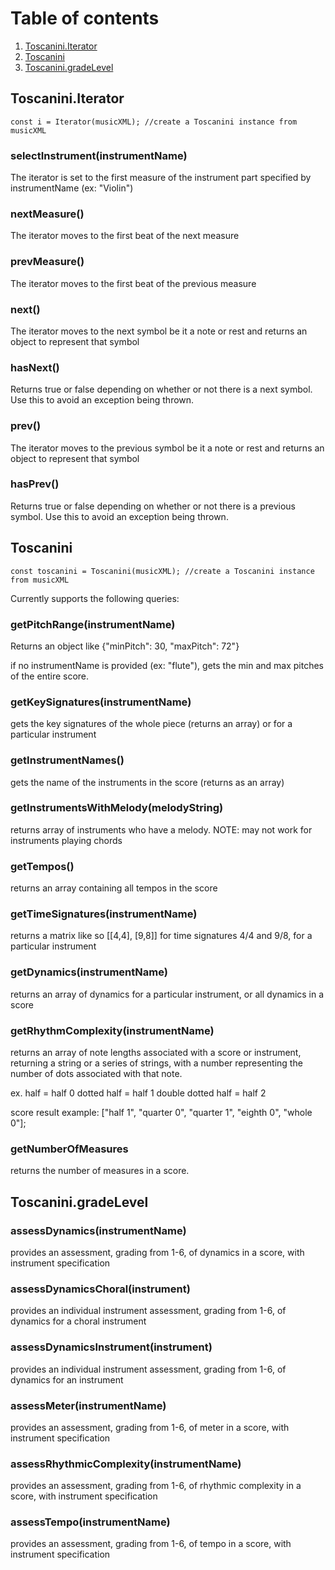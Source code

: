 # Table of contents
1. [Toscanini.Iterator](#iterator)
2. [Toscanini](#toscanini)
3. [Toscanini.gradeLevel](#gradeLevel)

## Toscanini.Iterator <a name="iterator"></a>
    const i = Iterator(musicXML); //create a Toscanini instance from musicXML
    
### selectInstrument(instrumentName)
The iterator is set to the first measure of the instrument part specified by instrumentName (ex: "Violin")

### nextMeasure()
The iterator moves to the first beat of the next measure

### prevMeasure()
The iterator moves to the first beat of the previous measure

### next()
The iterator moves to the next symbol be it a note or rest and returns an object to represent that symbol

### hasNext()
Returns true or false depending on whether or not there is a next symbol. 
Use this to avoid an exception being thrown.

### prev()
The iterator moves to the previous symbol be it a note or rest and returns an object to represent that symbol

### hasPrev()
Returns true or false depending on whether or not there is a previous symbol.
Use this to avoid an exception being thrown.

## Toscanini <a name="toscanini"></a>
    const toscanini = Toscanini(musicXML); //create a Toscanini instance from musicXML

Currently supports the following queries:

### getPitchRange(instrumentName)
Returns an object like {"minPitch": 30, "maxPitch": 72"} 

if no instrumentName is provided (ex: "flute"), gets the min and max pitches of the entire score.

### getKeySignatures(instrumentName)
gets the key signatures of the whole piece (returns an array) or for a particular instrument

### getInstrumentNames()
gets the name of the instruments in the score (returns as an array)
  
### getInstrumentsWithMelody(melodyString)
returns array of instruments who have a melody. NOTE: may not work for instruments playing chords

### getTempos()
returns an array containing all tempos in the score

### getTimeSignatures(instrumentName)
returns a matrix like so [[4,4], [9,8]] for time signatures 4/4 and 9/8, for a particular instrument

### getDynamics(instrumentName)
returns an array of dynamics for a particular instrument, or all dynamics in a score

### getRhythmComplexity(instrumentName)
returns an array of note lengths associated with a score or instrument, returning a string or a series of strings, with a number representing the number of dots associated with that note.

ex.
half = half 0
dotted half = half 1
double dotted half = half 2

score result example: ["half 1", "quarter 0", "quarter 1", "eighth 0", "whole 0"];

### getNumberOfMeasures
returns the number of measures in a score.

## Toscanini.gradeLevel <a name="gradeLevel"></a>

### assessDynamics(instrumentName)
provides an assessment, grading from 1-6, of dynamics in a score, with instrument specification

### assessDynamicsChoral(instrument)
provides an individual instrument assessment, grading from 1-6, of dynamics for a choral instrument

### assessDynamicsInstrument(instrument)
provides an individual instrument assessment, grading from 1-6, of dynamics for an instrument

### assessMeter(instrumentName)
provides an assessment, grading from 1-6, of meter in a score, with instrument specification

### assessRhythmicComplexity(instrumentName)
provides an assessment, grading from 1-6, of rhythmic complexity in a score, with instrument specification

### assessTempo(instrumentName)
provides an assessment, grading from 1-6, of tempo in a score, with instrument specification
